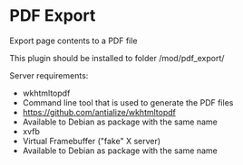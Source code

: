 PDF Export
==========
 Export page contents to a PDF file

 This plugin should be installed to folder /mod/pdf_export/

 Server requirements:
  - wkhtmltopdf
   - Command line tool that is used to generate the PDF files
   - https://github.com/antialize/wkhtmltopdf
   - Available to Debian as package with the same name 
  - xvfb
   - Virtual Framebuffer ("fake" X server)
   - Available to Debian as package with the same name 